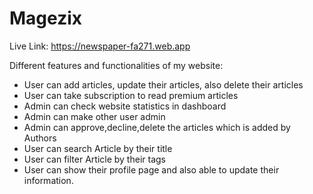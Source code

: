 # Magezix

Live Link: https://newspaper-fa271.web.app

Different features and functionalities of my website:

- User can add articles, update their articles, also delete their articles
- User can take subscription to read premium articles
- Admin can check website statistics in dashboard
- Admin can make other user admin
- Admin can approve,decline,delete the articles which is added by Authors
- User can search Article by their title
- User can filter Article by their tags
- User can show their profile page and also able to update their information.
